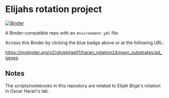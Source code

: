 # Elijahs rotation project

[![Binder](http://mybinder.org/badge_logo.svg)](https://mybinder.org/v2/gh/eblige01/harari_rotation24/psen_substrates/ad_genes)

A Binder-compatible repo with an `environment.yml` file.

Access this Binder by clicking the blue badge above or at the following URL:

https://mybinder.org/v2/gh/eblige01/harari_rotation24/psen_substrates/ad_genes

## Notes
The scripts/notebooks in this repostory are related to Elijah Blige's rotation in Oscar Harari's lab.
